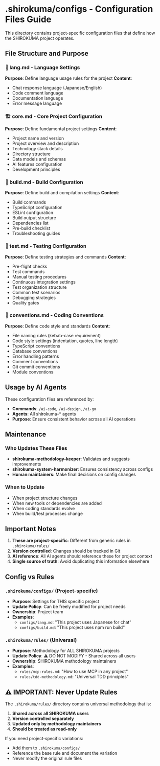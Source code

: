 # .shirokuma/configs - Configuration Files Guide

This directory contains project-specific configuration files that define how the SHIROKUMA project operates.

## File Structure and Purpose

### 📝 lang.md - Language Settings
**Purpose**: Define language usage rules for the project
**Content**:
- Chat response language (Japanese/English)
- Code comment language
- Documentation language
- Error message language

### 🏗️ core.md - Core Project Configuration
**Purpose**: Define fundamental project settings
**Content**:
- Project name and version
- Project overview and description
- Technology stack details
- Directory structure
- Data models and schemas
- AI features configuration
- Development principles

### 🔨 build.md - Build Configuration
**Purpose**: Define build and compilation settings
**Content**:
- Build commands
- TypeScript configuration
- ESLint configuration
- Build output structure
- Dependencies list
- Pre-build checklist
- Troubleshooting guides

### 🧪 test.md - Testing Configuration
**Purpose**: Define testing strategies and commands
**Content**:
- Pre-flight checks
- Test commands
- Manual testing procedures
- Continuous integration settings
- Test organization structure
- Common test scenarios
- Debugging strategies
- Quality gates

### 📐 conventions.md - Coding Conventions
**Purpose**: Define code style and standards
**Content**:
- File naming rules (kebab-case requirement)
- Code style settings (indentation, quotes, line length)
- TypeScript conventions
- Database conventions
- Error handling patterns
- Comment conventions
- Git commit conventions
- Module conventions

## Usage by AI Agents

These configuration files are referenced by:
- **Commands**: `/ai-code`, `/ai-design`, `/ai-go`
- **Agents**: All shirokuma-* agents
- **Purpose**: Ensure consistent behavior across all AI operations

## Maintenance

### Who Updates These Files
- **shirokuma-methodology-keeper**: Validates and suggests improvements
- **shirokuma-system-harmonizer**: Ensures consistency across configs
- **Human maintainers**: Make final decisions on config changes

### When to Update
- When project structure changes
- When new tools or dependencies are added
- When coding standards evolve
- When build/test processes change

## Important Notes

1. **These are project-specific**: Different from generic rules in `.shirokuma/rules/`
2. **Version controlled**: Changes should be tracked in Git
3. **AI reference**: All AI agents should reference these for project context
4. **Single source of truth**: Avoid duplicating this information elsewhere

## Config vs Rules

### `.shirokuma/configs/` (Project-specific)
- **Purpose**: Settings for THIS specific project
- **Update Policy**: Can be freely modified for project needs
- **Ownership**: Project team
- **Examples**: 
  - `configs/lang.md`: "This project uses Japanese for chat"
  - `configs/build.md`: "This project uses npm run build"

### `.shirokuma/rules/` (Universal)
- **Purpose**: Methodology for ALL SHIROKUMA projects
- **Update Policy**: ⚠️ DO NOT MODIFY - Shared across all users
- **Ownership**: SHIROKUMA methodology maintainers
- **Examples**:
  - `rules/mcp-rules.md`: "How to use MCP in any project"
  - `rules/tdd-methodology.md`: "Universal TDD principles"

## ⚠️ IMPORTANT: Never Update Rules

The `.shirokuma/rules/` directory contains universal methodology that is:
1. **Shared across all SHIROKUMA users**
2. **Version controlled separately**
3. **Updated only by methodology maintainers**
4. **Should be treated as read-only**

If you need project-specific variations:
- Add them to `.shirokuma/configs/`
- Reference the base rule and document the variation
- Never modify the original rule files